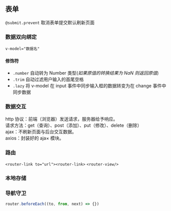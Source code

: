 ## 表单

`@submit.prevent` 取消表单提交默认刷新页面

### 数据双向绑定

`v-model="数据名"`

#### 修饰符

- `.number` 自动转为 Number 类型(_如果原值的转换结果为 NaN 则返回原值_)
- `.trim` 自动过滤用户输入的首尾空格
- `.lazy` 将 v-model 在 input 事件中同步输入框的数据转变为在 change 事件中同步数据

### 数据交互

http 协议：前端（浏览器）发送请求，服务器给予响应。  
请求方法：get（查询）、post（添加）、put（修改）、delete（删除）  
ajax：不刷新页面与后台交互数据。  
axios：封装好的 aja× 模块。

### 路由

`<router-link to="url"><router-link>`
`<router-view/>`

### 本地存储

### 导航守卫

```js
router.beforeEach((to, from, next) => {})
```
